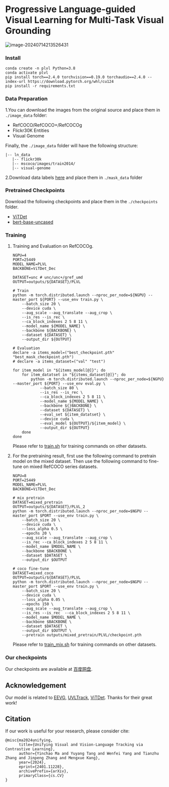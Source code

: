 # Progressive Language-guided Visual Learning for Multi-Task Visual Grounding

![image-20240714213526431](assets/different_frame.png)

### Install
```
conda create -n plvl Python=3.8
conda activate plvl
pip install torch==2.4.0 torchvision==0.19.0 torchaudio==2.4.0 --index-url https://download.pytorch.org/whl/cu124
pip install -r requirements.txt
```

### Data Preparation
1.You can download the images from the original source and place them in `./image_data` folder:
- RefCOCO/RefCOCO+/RefCOCOg
- Flickr30K Entities
- Visual Genome

Finally, the `./image_data` folder will have the following structure:

```angular2html
|-- ln_data
   |-- flickr30k
   |-- mscoco/images/train2014/
   |-- visual-genome
```

2.Download data labels [here](https://hkustconnect-my.sharepoint.com/:u:/g/personal/wchendb_connect_ust_hk/EbiPljj4dx5Ns-tAf3zR8_UBxiuM7kRh2VHKPoI6q58TcQ?e=WleUng) and place them in `./mask_data` folder

### Pretrained Checkpoints
Download the following checkpoints and place them in the `./checkpoints` folder.
- [ViTDet](https://dl.fbaipublicfiles.com/detectron2/ViTDet/COCO/cascade_mask_rcnn_vitdet_b/f325358525/model_final_435fa9.pkl)
- [bert-base-uncased](https://huggingface.co/bert-base-uncased)

### Training

1.  Training and Evaluation on RefCOCOg. 
    ```
    NGPU=4
    PORT=25449
    MODEL_NAME=PLVL
    BACKBONE=ViTDet_Dec
    
    DATASET=unc # unc/unc+/gref_umd
    OUTPUT=outputs/${DATASET}/PLVL
    
    # Train
    python -m torch.distributed.launch --nproc_per_node=${NGPU} --master_port ${PORT} --use_env train.py \
        --batch_size 20 \
        --device cuda \
        --aug_scale --aug_translate --aug_crop \
        --is_res --is_rec \
        --ca_block_indexes 2 5 8 11 \
        --model_name ${MODEL_NAME} \
        --backbone ${BACKBONE} \
        --dataset ${DATASET} \
        --output_dir ${OUTPUT}
    
    # Evaluation
    declare -a items_model=("best_checkpoint.pth" "best_mask_checkpoint.pth")
    # declare -a items_dataset=("val" "test")
    
    for item_model in "${items_model[@]}"; do
        for item_datatset in "${items_dataset[@]}"; do
            python -m torch.distributed.launch --nproc_per_node=${NGPU} --master_port ${PORT} --use_env eval.py \
                --batch_size 80 \
                --is_res --is_rec \
                --ca_block_indexes 2 5 8 11 \
                --model_name ${MODEL_NAME} \
                --backbone ${}BACKBONE} \
                --dataset ${DATASET} \
                --eval_set ${item_datatset} \
                --device cuda \
                --eval_model ${OUTPUT}/${item_model} \
                --output_dir ${OUTPUT}
        done
    done

    ```
    
    Please refer to [train.sh](train.sh) for training commands on other datasets.

2. For the pretraining result, first use the following command to pretrain model on the mixed dataset. Then use the following command to fine-tune on mixed RefCOCO series datasets. 
    ```
    NGPU=8
    PORT=25449
    MODEL_NAME=PLVL
    BACKBONE=ViTDet_Dec
    
    # mix pretrain
    DATASET=mixed_pretrain
    OUTPUT=outputs/${DATASET}/PLVL_2
    python -m torch.distributed.launch --nproc_per_node=$NGPU --master_port $PORT --use_env train.py \
        --batch_size 20 \
        --device cuda \
        --loss_alpha 0.5 \
        --epochs 20 \
        --aug_scale --aug_translate --aug_crop \
        --is_rec --ca_block_indexes 2 5 8 11 \
        --model_name $MODEL_NAME \
        --backbone $BACKBONE \
        --dataset $DATASET \
        --output_dir $OUTPUT
    
    # coco fine-tune
    DATASET=mixed_coco
    OUTPUT=outputs/${DATASET}/PLVL
    python -m torch.distributed.launch --nproc_per_node=$NGPU --master_port $PORT --use_env train.py \
        --batch_size 20 \
        --device cuda \
        --loss_alpha 0.05 \
        --epochs 150 \
        --aug_scale --aug_translate --aug_crop \
        --is_res --is_rec  --ca_block_indexes 2 5 8 11 \
        --model_name $MODEL_NAME \
        --backbone $BACKBONE \
        --dataset $DATASET \
        --output_dir $OUTPUT \
        --pretrain outputs/mixed_pretrain/PLVL/checkpoint.pth
    ```
    Please refer to [train_mix.sh](train_mix.sh) for training commands on other datasets.

### Our checkpoints

Our checkpoints are available at [百度网盘](https://pan.baidu.com/s/1ebbYBOxJZDojEAz9bjiieQ?pwd=gw75).

## Acknowledgement

Our model is related to [EEVG](https://github.com/chenwei746/EEVG), [UVLTrack](https://github.com/OpenSpaceAI/UVLTrack), [ViTDet](https://github.com/ViTAE-Transformer/ViTDet). Thanks for their great work!

## Citation
If our work is useful for your research, please consider cite:
```
@misc{ma2024unifying,
      title={Unifying Visual and Vision-Language Tracking via Contrastive Learning}, 
      author={Yinchao Ma and Yuyang Tang and Wenfei Yang and Tianzhu Zhang and Jinpeng Zhang and Mengxue Kang},
      year={2024},
      eprint={2401.11228},
      archivePrefix={arXiv},
      primaryClass={cs.CV}
}
```

[//]: # (## Star History)

[//]: # ()
[//]: # ([![Star History Chart]&#40;https://api.star-history.com/svg?repos=jcwang0602/PLVL&type=Date&#41;]&#40;https://star-history.com/#linhuixiao/HiVG&Date&#41;)
